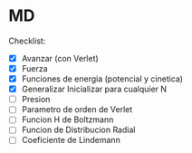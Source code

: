 # MD
Checklist:
- [x] Avanzar (con Verlet)
- [x] Fuerza
- [x] Funciones de energia (potencial y cinetica)
- [x] Generalizar Inicializar para cualquier N
- [ ] Presion
- [ ] Parametro de orden de Verlet
- [ ] Funcion H de Boltzmann
- [ ] Funcion de Distribucion Radial
- [ ] Coeficiente de Lindemann
